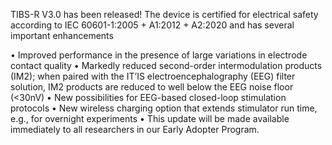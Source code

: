 TIBS-R V3.0 has been released! The device is certified for electrical safety according to IEC 60601-1:2005 + A1:2012 + A2:2020 and has several important enhancements

• Improved performance in the presence of large variations in electrode contact quality
• Markedly reduced second-order intermodulation products (IM2); when paired with the IT’IS electroencephalography (EEG) filter solution, IM2 products are reduced to well below the EEG noise floor (<30nV)
• New possibilities for EEG-based closed-loop stimulation protocols
• New wireless charging option that extends stimulator run time, e.g., for overnight experiments
• This update will be made available immediately to all researchers in our Early Adopter Program.

